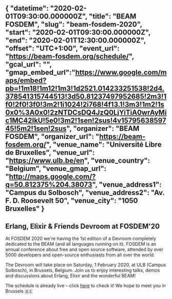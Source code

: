 {
  "datetime": "2020-02-01T09:30:00.000000Z",
  "title": "BEAM FOSDEM",
  "slug": "beam-fosdem-2020",
  "start": "2020-02-01T09:30:00.000000Z",
  "end": "2020-02-01T12:30:00.000000Z",
  "offset": "UTC+1:00",
  "event_url": "https://beam-fosdem.org/schedule/",
  "gcal_url": "",
  "gmap_embed_url":"https://www.google.com/maps/embed?pb=!1m18!1m12!1m3!1d2521.014233251538!2d4.378541315744513!3d50.81237497952685!2m3!1f0!2f0!3f0!3m2!1i1024!2i768!4f13.1!3m3!1m2!1s0x0%3A0x0!2zNTDCsDQ4JzQ0LjYiTiA0wrAyMic1MC42IkU!5e0!3m2!1sen!2sus!4v1579563859745!5m2!1sen!2sus",
  "organizer": "BEAM FOSDEM",
  "organizer_url": "https://beam-fosdem.org/",
  "venue_name": "Université Libre de Bruxelles",
  "venue_url": "https://www.ulb.be/en",
  "venue_country": "Belgium",
  "venue_gmap_url": "http://maps.google.com/?q=50.812375%204.38073",
  "venue_address1": "Campus du Solbosch",
  "venue_address2": "Av. F. D. Roosevelt 50",
  "venue_city": "1050 Bruxelles"
}
---
Erlang, Elixir & Friends Devroom at FOSDEM'20
---
At FOSDEM 2020 we're having the 1st edition of a Devroom completely dedicated to the BEAM (and all languages running on it). FOSDEM is an annual conference about free and open source software, attended by over 5000 developers and open-source enthusiasts from all over the world.

The Devroom will take place on Saturday, 1 February 2020, at ULB (Campus Solbosch), in Brussels, Belgium. Join us to enjoy interesting talks, demos and discussions about Erlang, Elixir and the wonderful BEAM!

The schedule is already live – click [here](https://beam-fosdem.org/schedule/) to check it! We hope to meet you in Brussels 🇧🇪
